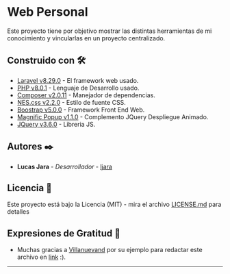 # Web Personal

Este proyecto tiene por objetivo mostrar las distintas herramientas de mi conocimiento y vincularlas en un proyecto centralizado.

## Construido con 🛠️

* [Laravel v8.29.0](https://github.com/laravel/laravel) - El framework web usado.
* [PHP v8.0.1](https://www.php.net) - Lenguaje de Desarrollo usado.
* [Composer v2.0.11](https://getcomposer.org) - Manejador de dependencias.
* [NES.css v2.2.0](https://github.com/nostalgic-css/NES.css) - Estilo de fuente CSS.
* [Boostrap v5.0.0](https://github.com/nostalgic-css/NES.css) - Framework Front End Web.
* [Magnific Popup v1.1.0](https://github.com/nostalgic-css/NES.css) - Complemento JQuery Despliegue Animado.
* [JQuery v3.6.0](https://github.com/jquery/jquery) - Libreria JS.

## Autores ✒️

* **Lucas Jara** - *Desarrollador* - [ljara](https://github.com/lucasjara)

## Licencia 📄

Este proyecto está bajo la Licencia (MIT) - mira el archivo [LICENSE.md](https://github.com/lucasjara/WebPersonal/blob/main/LICENSE) para detalles

## Expresiones de Gratitud 🎁

* Muchas gracias a [Villanuevand](https://github.com/Villanuevand) por su ejemplo para redactar este archivo en [link](https://gist.github.com/Villanuevand/6386899f70346d4580c723232524d35a) :).
---
